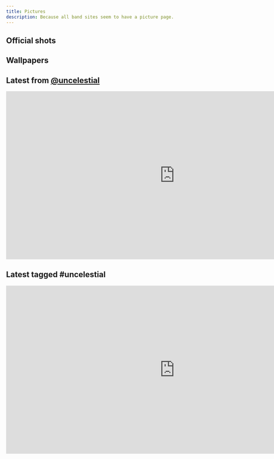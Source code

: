 ```yaml
---
title: Pictures
description: Because all band sites seem to have a picture page.
---
```


## Official shots

## Wallpapers

## Latest from [@uncelestial](http://instagram.com/uncelestial)  

<!-- www.intagme.com -->
<iframe src="http://www.intagme.com/in/?u=dW5jZWxlc3RpYWx8aW58MTAwfDh8NHx8eWVzfDV8dW5kZWZpbmVkfHllcw==" allowTransparency="true" frameborder="0" scrolling="no" style="border:none; overflow:hidden; width:920px; height: 460px" ></iframe>

## Latest tagged #uncelestial
<!-- www.intagme.com -->
<iframe src="http://www.intagme.com/in/?h=dW5jZWxlc3RpYWx8aW58MTAwfDh8NHx8eWVzfDV8dW5kZWZpbmVkfHllcw==" allowTransparency="true" frameborder="0" scrolling="no" style="border:none; overflow:hidden; width:920px; height: 460px" ></iframe>
